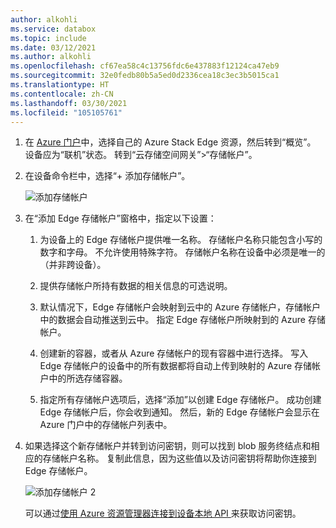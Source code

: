 ```yaml
---
author: alkohli
ms.service: databox
ms.topic: include
ms.date: 03/12/2021
ms.author: alkohli
ms.openlocfilehash: cf67ea58c4c13756fdc6e437883f12124ca47eb9
ms.sourcegitcommit: 32e0fedb80b5a5ed0d2336cea18c3ec3b5015ca1
ms.translationtype: HT
ms.contentlocale: zh-CN
ms.lasthandoff: 03/30/2021
ms.locfileid: "105105761"
---
```

1. 在 [Azure 门户](https://portal.azure.com/)中，选择自己的 Azure Stack Edge 资源，然后转到“概览”。  设备应为“联机”状态。 转到“云存储空间网关”>“存储帐户”。

2. 在设备命令栏中，选择“+ 添加存储帐户”。 

   ![添加存储帐户](media/azure-stack-edge-gateway-add-storage-account/add-storage-account-1.png)

3. 在“添加 Edge 存储帐户”窗格中，指定以下设置：

    1. 为设备上的 Edge 存储帐户提供唯一名称。 存储帐户名称只能包含小写的数字和字母。 不允许使用特殊字符。 存储帐户名称在设备中必须是唯一的（并非跨设备）。

    2. 提供存储帐户所持有数据的相关信息的可选说明。  
    
    3. 默认情况下，Edge 存储帐户会映射到云中的 Azure 存储帐户，存储帐户中的数据会自动推送到云中。 指定 Edge 存储帐户所映射到的 Azure 存储帐户。

    4. 创建新的容器，或者从 Azure 存储帐户的现有容器中进行选择。 写入 Edge 存储帐户的设备中的所有数据都将自动上传到映射的 Azure 存储帐户中的所选存储容器。

    5. 指定所有存储帐户选项后，选择“添加”以创建 Edge 存储帐户。 成功创建 Edge 存储帐户后，你会收到通知。 然后，新的 Edge 存储帐户会显示在 Azure 门户中的存储帐户列表中。

    <!--[Add a storage account](media/azure-stack-edge-gateway-add-storage-account/add-storage-account-2.png)-->
    
4. 如果选择这个新存储帐户并转到访问密钥，则可以找到 blob 服务终结点和相应的存储帐户名称。 复制此信息，因为这些值以及访问密钥将帮助你连接到 Edge 存储帐户。

    ![添加存储帐户 2](media/azure-stack-edge-gateway-add-storage-account/add-storage-account-4.png)

    可以通过[使用 Azure 资源管理器连接到设备本地 API ](../articles/databox-online/azure-stack-edge-gpu-connect-resource-manager.md)来获取访问密钥。
